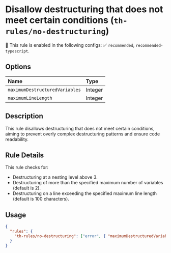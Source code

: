 # Disallow destructuring that does not meet certain conditions (`th-rules/no-destructuring`)

💼 This rule is enabled in the following configs: ✅ `recommended`, `recommended-typescript`.

<!-- end auto-generated rule header -->

## Options

<!-- begin auto-generated rule options list -->

| Name                           | Type    |
| :----------------------------- | :------ |
| `maximumDestructuredVariables` | Integer |
| `maximumLineLength`            | Integer |

<!-- end auto-generated rule options list -->

## Description

This rule disallows destructuring that does not meet certain conditions, aiming to prevent overly complex destructuring patterns and ensure code readability.

## Rule Details

This rule checks for:

- Destructuring at a nesting level above 3.
- Destructuring of more than the specified maximum number of variables (default is 2).
- Destructuring on a line exceeding the specified maximum line length (default is 100 characters).

## Usage

```json
{
  "rules": {
    "th-rules/no-destructuring": ["error", { "maximumDestructuredVariables": 2, "maximumLineLength": 100 }]
  }
}
```
